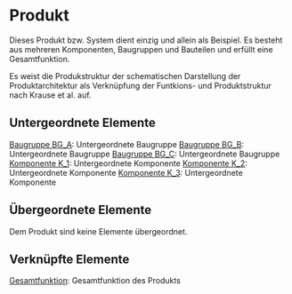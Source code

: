 # Produkt
Dieses Produkt bzw. System dient einzig und allein als Beispiel. Es besteht aus mehreren Komponenten, Baugruppen und Bauteilen und erfüllt eine Gesamtfunktion.

Es weist die Produkstruktur der schematischen Darstellung der Produktarchitektur als Verknüpfung der Funtkions- und Produktstruktur nach Krause et al. auf.

## Untergeordnete Elemente
[Baugruppe BG_A](BG_A.md): Untergeordnete Baugruppe
[Baugruppe BG_B](BG_B.md): Untergeordnete Baugruppe
[Baugruppe BG_C](BG_C.md): Untergeordnete Baugruppe
[Komponente K_1](K_1.md): Untergeordnete Komponente
[Komponente K_2](K_2.md): Untergeordnete Komponente
[Komponente K_3](K_3.md): Untergeordnete Komponente

## Übergeordnete Elemente
Dem Produkt sind keine Elemente übergeordnet.

## Verknüpfte Elemente
[Gesamtfunktion](Gesamtfunktion.md): Gesamtfunktion des Produkts